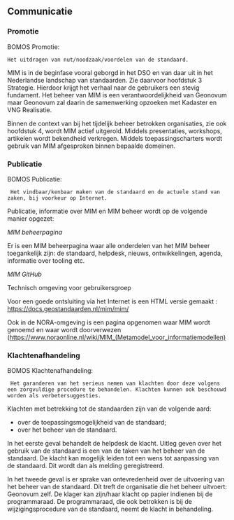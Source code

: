 ##	Communicatie


### Promotie

<div class='note'>
    BOMOS Promotie: 
    
    Het uitdragen van nut/noodzaak/voordelen van de standaard.
</div>


MIM is in de beginfase vooral geborgd in het DSO en van daar uit in het Nederlandse landschap van standaarden. Zie daarvoor hoofdstuk 3 Strategie. Hierdoor krijgt het verhaal naar de gebruikers een stevig fundament. Het beheer van MIM  is een verantwoordelijkheid van Geonovum maar Geonovum zal daarin de samenwerking opzoeken met Kadaster en VNG Realisatie.

Binnen de context van bij het tijdelijk beheer betrokken organisaties, zie ook hoofdstuk 4, wordt MIM actief uitgerold. Middels presentaties, workshops, artikelen wordt bekendheid verkregen. Middels toepassingscharters wordt gebruik van MIM afgesproken binnen bepaalde domeinen.

###	Publicatie

<div class='note'>
    BOMOS Publicatie: 
    
     Het vindbaar/kenbaar maken van de standaard en de actuele stand van zaken, bij voorkeur op Internet.
</div>


Publicatie, informatie over MIM en MIM beheer wordt op de volgende manier opgezet:

*MIM beheerpagina*

Er is een MIM beheerpagina waar alle onderdelen van het MIM beheer toegankelijk zijn: de standaard, helpdesk, nieuws, ontwikkelingen, agenda, informatie over tooling etc.

*MIM GitHub*

Technisch omgeving voor gebruikersgroep

Voor een goede ontsluiting via het Internet is een HTML versie gemaakt : https://docs.geostandaarden.nl/mim/mim/ 

Ook in de NORA-omgeving is een pagina opgenomen waar MIM wordt genoemd en waar wordt doorverwezen (https://www.noraonline.nl/wiki/MIM_(Metamodel_voor_informatiemodellen) 


###	Klachtenafhandeling

<div class='note'>
    BOMOS Klachtenafhandeling: 
    
     Het garanderen van het serieus nemen van klachten door deze volgens een zorgvuldige procedure te behandelen. Klachten kunnen ook beschouwd worden als verbetersuggesties.
</div>

Klachten met betrekking tot de standaarden zijn van de volgende aard:
-	over de toepassingsmogelijkheid van de standaard;
-	over het beheer van de standaard.

In het eerste geval behandelt de helpdesk de klacht. Uitleg geven over het gebruik van de standaard is een van de taken van het beheer van de standaard. De klacht kan mogelijk leiden tot een wens tot aanpassing van de standaard. Dit wordt dan als melding geregistreerd. 

In het tweede geval is er sprake van ontevredenheid over de uitvoering van het beheer van de standaard. Dit treft de organisatie die het beheer uitvoert: Geonovum zelf. De klager kan zijn/haar klacht op papier indienen bij de programmaraad. De programmaraad, die ook betrokken is bij de wijzigingsprocedure van de standaard, neemt de klacht in behandeling.
 


